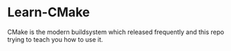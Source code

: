 # Learn-CMake
CMake is the modern buildsystem which released frequently and this repo trying to teach you how to use it.

